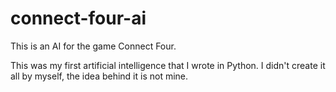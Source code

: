 # connect-four-ai
This is an AI for the game Connect Four.

This was my first artificial intelligence that I wrote in Python.
I didn't create it all by myself, the idea behind it is not mine.
